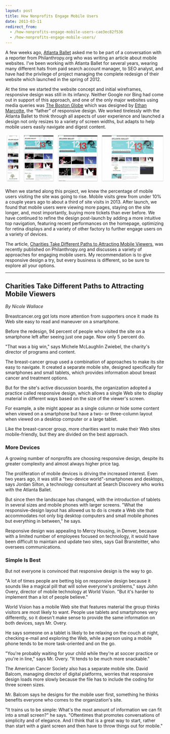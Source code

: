```yaml
---
layout: post
title: How Nonprofits Engage Mobile Users
date: 2013-03-11
redirect_from:
  - /how-nonprofits-engage-mobile-users-cae3ec82f536
  - /how-nonprofits-engage-mobile-users/
---
```


A few weeks ago, [Atlanta Ballet](https://www.atlantaballet.com/) asked me to be part of a conversation with a reporter from Philanthropy.org who was writing an article about mobile websites. I’ve been working with Atlanta Ballet for several years, wearing many different hats from paid search account manager, to SEO analyst, and have had the privilege of project managing the complete redesign of their website which launched in the spring of 2012.

At the time we started the website concept and initial wireframes, responsive design was still in its infancy. Neither Google nor Bing had come out in support of this approach, and one of the only major websites using media queries was [The Boston Globe](https://www.bostonglobe.com/) which was designed by [Ethan Marcotte](https://ethanmarcotte.com/), the “father” of responsive design. We worked tirelessly with the Atlanta Ballet to think through all aspects of user experience and launched a design not only resizes to a variety of screen widths, but adapts to help mobile users easily navigate and digest content.

![Atlanta Ballet's Responsive Design Website](/images/atlanta-ballet-responsive-website.png)

When we started along this project, we knew the percentage of mobile users visiting the site was going to rise. Mobile visits grew from under 10% a couple years ago to about a third of site visits in 2013. After launch, we found that mobile users were viewing more pages, staying on the site longer, and, most importantly, buying more tickets than ever before. We have continued to refine the design post-launch by adding a more intuitive top navigation, featuring recent performances on the homepage, optimizing for retina displays and a variety of other factory to further engage users on a variety of devices.

The article, [Charities Take Different Paths to Attracting Mobile Viewers](https://www.philanthropy.com/article/Charities-Take-Different-Paths/155207), was recently published on Philanthropy.org and discusses a variety of approaches for engaging mobile users. My recommendation is to give responsive design a try, but every business is different, so be sure to explore all your options.

---

## Charities Take Different Paths to Attracting Mobile Viewers
*By Nicole Wallace*

Breastcancer.org got lots more attention from supporters once it made its Web site easy to read and maneuver on a smartphone.

Before the redesign, 94 percent of people who visited the site on a smartphone left after seeing just one page. Now only 5 percent do.

"That was a big win," says Michele McLaughlin Zwiebel, the charity's director of programs and content.

The breast-cancer group used a combination of approaches to make its site easy to navigate. It created a separate mobile site, designed specifically for smartphones and small tablets, which provides information about breast cancer and treatment options.

But for the site's active discussion boards, the organization adopted a practice called responsive design, which allows a single Web site to display material in different ways based on the size of the viewer's screen.

For example, a site might appear as a single column or hide some content when viewed on a smartphone but have a two- or three-column layout when viewed on a desktop computer or a large tablet.

Like the breast-cancer group, more charities want to make their Web sites mobile-friendly, but they are divided on the best approach.

### More Devices

A growing number of nonprofits are choosing responsive design, despite its greater complexity and almost always higher price tag.

The proliferation of mobile devices is driving the increased interest. Even two years ago, it was still a "two-device world"-smartphones and desktops, says Jordan Silton, a technology consultant at Search Discovery who works with the Atlanta Ballet.

But since then the landscape has changed, with the introduction of tablets in several sizes and mobile phones with larger screens. "What the responsive-design layout has allowed us to do is create a Web site that accommodates not only big desktop computers and small mobile phones but everything in between," he says.

Responsive design was appealing to Mercy Housing, in Denver, because with a limited number of employees focused on technology, it would have been difficult to maintain and update two sites, says Gail Bransteitter, who oversees communications.

### Simple Is Best

But not everyone is convinced that responsive design is the way to go.

"A lot of times people are betting big on responsive design because it sounds like a magical pill that will solve everyone's problems," says John Overy, director of mobile technology at World Vision. "But it's harder to implement than a lot of people believe."

World Vision has a mobile Web site that features material the group thinks visitors are most likely to want. People use tablets and smartphones very differently, so it doesn't make sense to provide the same information on both devices, says Mr. Overy.

He says someone on a tablet is likely to be relaxing on the couch at night, checking e-mail and exploring the Web, while a person using a mobile phone tends to be more task-oriented and on the go.

"You're probably waiting for your child while they're at soccer practice or you're in line," says Mr. Overy. "It tends to be much more snackable."

The American Cancer Society also has a separate mobile site. David Balcom, managing director of digital platforms, worries that responsive design loads more slowly because the file has to include the coding for three screen sizes.

Mr. Balcom says he designs for the mobile user first, something he thinks benefits everyone who comes to the organization's site.

"It trains us to be simple: What's the most amount of information we can fit into a small screen?" he says. "Oftentimes that promotes conversations of simplicity and of elegance. And I think that is a great way to start, rather than start with a giant screen and then have to throw things out for mobile."